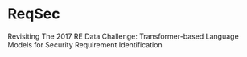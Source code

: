 # ReqSec
Revisiting The 2017 RE Data Challenge: Transformer-based Language Models for Security Requirement Identification
